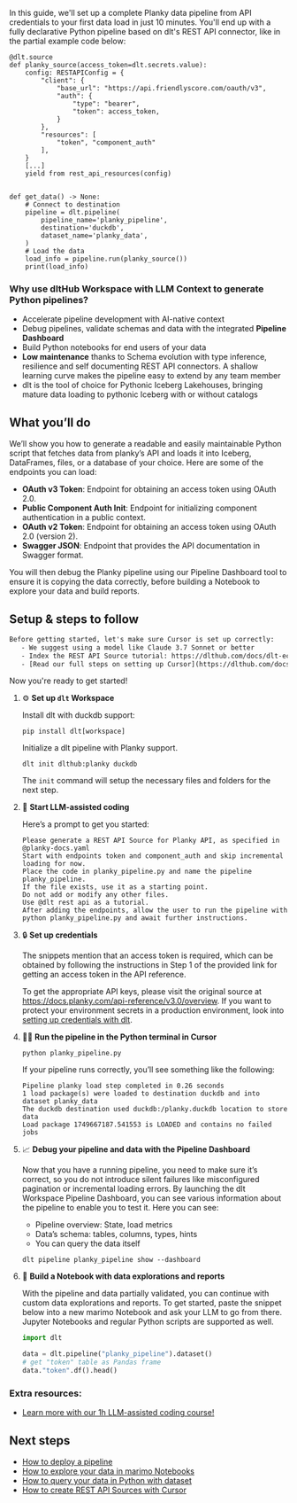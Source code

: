 In this guide, we'll set up a complete Planky data pipeline from API credentials to your first data load in just 10 minutes. You'll end up with a fully declarative Python pipeline based on dlt's REST API connector, like in the partial example code below:

```python-outcome
@dlt.source
def planky_source(access_token=dlt.secrets.value):
    config: RESTAPIConfig = {
        "client": {
            "base_url": "https://api.friendlyscore.com/oauth/v3",
            "auth": {
                "type": "bearer",
                "token": access_token,
            }
        },
        "resources": [
            "token", "component_auth"
        ],
    }
    [...]
    yield from rest_api_resources(config)


def get_data() -> None:
    # Connect to destination
    pipeline = dlt.pipeline(
        pipeline_name='planky_pipeline',
        destination='duckdb',
        dataset_name='planky_data', 
    )
    # Load the data
    load_info = pipeline.run(planky_source())
    print(load_info) 
```

### Why use dltHub Workspace with LLM Context to generate Python pipelines?

- Accelerate pipeline development with AI-native context
- Debug pipelines, validate schemas and data with the integrated **Pipeline Dashboard**
- Build Python notebooks for end users of your data
- **Low maintenance** thanks to Schema evolution with type inference, resilience and self documenting REST API connectors. A shallow learning curve makes the pipeline easy to extend by any team member
- dlt is the tool of choice for Pythonic Iceberg Lakehouses, bringing mature data loading to pythonic Iceberg with or without catalogs

## What you’ll do

We’ll show you how to generate a readable and easily maintainable Python script that fetches data from planky’s API and loads it into Iceberg, DataFrames, files, or a database of your choice. Here are some of the endpoints you can load:

- **OAuth v3 Token**: Endpoint for obtaining an access token using OAuth 2.0.
- **Public Component Auth Init**: Endpoint for initializing component authentication in a public context.
- **OAuth v2 Token**: Endpoint for obtaining an access token using OAuth 2.0 (version 2).
- **Swagger JSON**: Endpoint that provides the API documentation in Swagger format.

You will then debug the Planky pipeline using our Pipeline Dashboard tool to ensure it is copying the data correctly, before building a Notebook to explore your data and build reports.

## Setup & steps to follow

```default
Before getting started, let's make sure Cursor is set up correctly:
   - We suggest using a model like Claude 3.7 Sonnet or better
   - Index the REST API Source tutorial: https://dlthub.com/docs/dlt-ecosystem/verified-sources/rest_api/ and add it to context as **@dlt rest api**
   - [Read our full steps on setting up Cursor](https://dlthub.com/docs/dlt-ecosystem/llm-tooling/cursor-restapi#23-configuring-cursor-with-documentation)
```

Now you're ready to get started!

1. ⚙️ **Set up `dlt` Workspace**
    
    Install dlt with duckdb support:
    ```shell
    pip install dlt[workspace]
    ```

    Initialize a dlt pipeline with Planky support.
    ```shell
    dlt init dlthub:planky duckdb
    ```

    The `init` command will setup the necessary files and folders for the next step.
    
2. 🤠 **Start LLM-assisted coding**
    
    Here’s a prompt to get you started:
    
    ```prompt
    Please generate a REST API Source for Planky API, as specified in @planky-docs.yaml 
    Start with endpoints token and component_auth and skip incremental loading for now. 
    Place the code in planky_pipeline.py and name the pipeline planky_pipeline. 
    If the file exists, use it as a starting point. 
    Do not add or modify any other files. 
    Use @dlt rest api as a tutorial. 
    After adding the endpoints, allow the user to run the pipeline with python planky_pipeline.py and await further instructions.
    ```

    
3. 🔒 **Set up credentials** 
    
    The snippets mention that an access token is required, which can be obtained by following the instructions in Step 1 of the provided link for getting an access token in the API reference.
    
    To get the appropriate API keys, please visit the original source at https://docs.planky.com/api-reference/v3.0/overview.
    If you want to protect your environment secrets in a production environment, look into [setting up credentials with dlt](https://dlthub.com/docs/walkthroughs/add_credentials).
    
4. 🏃‍♀️ **Run the pipeline in the Python terminal in Cursor**
    
    ```shell
    python planky_pipeline.py
    ```
    
    If your pipeline runs correctly, you’ll see something like the following:
    
    ```shell
    Pipeline planky load step completed in 0.26 seconds
    1 load package(s) were loaded to destination duckdb and into dataset planky_data
    The duckdb destination used duckdb:/planky.duckdb location to store data
    Load package 1749667187.541553 is LOADED and contains no failed jobs
    ```
    
5. 📈 **Debug your pipeline and data with the Pipeline Dashboard**

    Now that you have a running pipeline, you need to make sure it’s correct, so you do not introduce silent failures like misconfigured pagination or incremental loading errors. By launching the dlt Workspace Pipeline Dashboard, you can see various information about the pipeline to enable you to test it. Here you can see:
    - Pipeline overview: State, load metrics
    - Data’s schema: tables, columns, types, hints
    - You can query the data itself
    
    ```shell
    dlt pipeline planky_pipeline show --dashboard
    ```
    
6. 🐍 **Build a Notebook with data explorations and reports**

    With the pipeline and data partially validated, you can continue with custom data explorations and reports. To get started, paste the snippet below into a new marimo Notebook and ask your LLM to go from there. Jupyter Notebooks and regular Python scripts are supported as well.

    
    ```python
    import dlt

   data = dlt.pipeline("planky_pipeline").dataset()
   # get "token" table as Pandas frame
   data."token".df().head()
    ```

### Extra resources:

- [Learn more with our 1h LLM-assisted coding course!](https://www.youtube.com/watch?v=GGid70rnJuM)

## Next steps

- [How to deploy a pipeline](https://dlthub.com/docs/walkthroughs/deploy-a-pipeline)
- [How to explore your data in marimo Notebooks](https://dlthub.com/docs/general-usage/dataset-access/marimo)
- [How to query your data in Python with dataset](https://dlthub.com/docs/general-usage/dataset-access/dataset)
- [How to create REST API Sources with Cursor](https://dlthub.com/docs/dlt-ecosystem/llm-tooling/cursor-restapi)